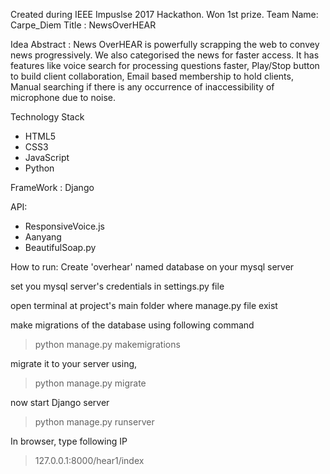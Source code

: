 Created during IEEE Impuslse 2017 Hackathon. Won 1st prize.
Team Name: Carpe_Diem
Title : NewsOverHEAR

Idea Abstract : News OverHEAR is powerfully scrapping the web to convey news progressively. We also categorised the news for faster access. It has features like voice search for processing questions faster, Play/Stop button to build client collaboration, Email based membership to hold clients, Manual searching if there is any occurrence of inaccessibility of microphone due to noise.

Technology Stack
- HTML5
- CSS3
- JavaScript
- Python

FrameWork : Django

API: 
- ResponsiveVoice.js 
- Aanyang 
- BeautifulSoap.py

How to run:
Create 'overhear' named database on your mysql server

set you mysql server's credentials in settings.py file

open terminal at project's main folder where manage.py file exist

make migrations of the database using following command
>python manage.py makemigrations 

migrate it to your server using,
>python manage.py migrate

now start Django server
>python manage.py runserver

In browser, type following IP 
>127.0.0.1:8000/hear1/index
